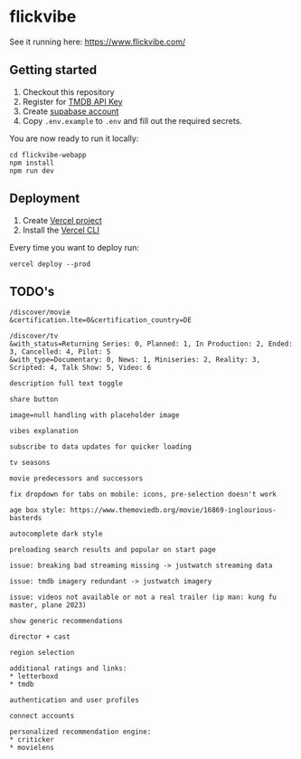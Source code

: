 # flickvibe

See it running here: https://www.flickvibe.com/

## Getting started

1. Checkout this repository
2. Register for [TMDB API Key](https://developers.themoviedb.org/3/getting-started/introduction)
3. Create [supabase account](https://app.supabase.com/)
4. Copy `.env.example` to `.env` and fill out the required secrets.

You are now ready to run it locally:
```shell
cd flickvibe-webapp
npm install
npm run dev
```

## Deployment

1. Create [Vercel project](https://vercel.com/dashboard)
2. Install the [Vercel CLI](https://vercel.com/docs/cli)

Every time you want to deploy run:
```shell
vercel deploy --prod
```


## TODO's
```
/discover/movie
&certification.lte=0&certification_country=DE

/discover/tv
&with_status=Returning Series: 0, Planned: 1, In Production: 2, Ended: 3, Cancelled: 4, Pilot: 5
&with_type=Documentary: 0, News: 1, Miniseries: 2, Reality: 3, Scripted: 4, Talk Show: 5, Video: 6

description full text toggle

share button

image=null handling with placeholder image

vibes explanation

subscribe to data updates for quicker loading

tv seasons

movie predecessors and successors

fix dropdown for tabs on mobile: icons, pre-selection doesn't work

age box style: https://www.themoviedb.org/movie/16869-inglourious-basterds

autocomplete dark style

preloading search results and popular on start page

issue: breaking bad streaming missing -> justwatch streaming data

issue: tmdb imagery redundant -> justwatch imagery

issue: videos not available or not a real trailer (ip man: kung fu master, plane 2023)

show generic recommendations

director + cast

region selection

additional ratings and links:
* letterboxd
* tmdb

authentication and user profiles

connect accounts

personalized recommendation engine:
* criticker
* movielens
```
